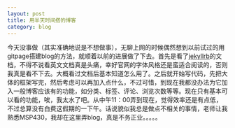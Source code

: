 ```yaml
---
layout: post
title: 用半天时间搭的博客
category: blog
---
```


今天没事做（其实准确地说是不想做事），无聊上网的时候偶然想到以前试过的用gitpage搭建blog的方法，就顺着以前的进展做了下去。首先是看了[jekyllrb](http://jekyllrb.com/docs/home/)的文档，不得不说看英文文档真是头痛，幸好官网的字体风格还是蛮适合阅读的，否则我真是看不下去。大概看过文档后基本知道怎么用了。之后就开始写代码，先把大体的框架写完，然后考虑可以再加入点什么，不过可惜，到现在我都没办法为它加入一般博客应该有的功能，如分类、标签、评论、浏览次数等等。现在只有基本可以看的功能，唉，我太水了吧。从中午11：00弄到现在，觉得效率还是有点低，不过总算没有白费这假期的一下午。话说貌似我总是做点不相关的事情，老师让我熟悉MSP430，我却在这里弄blog，真是不务正业。。。。。